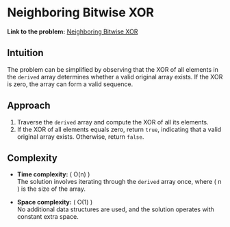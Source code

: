 # Neighboring Bitwise XOR

**Link to the problem:** [Neighboring Bitwise XOR](https://leetcode.com/problems/neighboring-bitwise-xor/description/)

## Intuition
The problem can be simplified by observing that the XOR of all elements in the `derived` array determines whether a valid original array exists. If the XOR is zero, the array can form a valid sequence.

## Approach
1. Traverse the `derived` array and compute the XOR of all its elements.
2. If the XOR of all elements equals zero, return `true`, indicating that a valid original array exists. Otherwise, return `false`.

## Complexity
- **Time complexity:** \( O(n) \)  
  The solution involves iterating through the `derived` array once, where \( n \) is the size of the array.

- **Space complexity:** \( O(1) \)  
  No additional data structures are used, and the solution operates with constant extra space.
